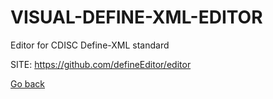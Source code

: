 # VISUAL-DEFINE-XML-EDITOR
 
 Editor for CDISC Define-XML standard
 
 SITE: https://github.com/defineEditor/editor

 [Go back](https://portable-linux-apps.github.io/apps.html)
